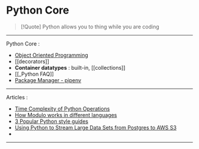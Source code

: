 # Python Core 

>[!Quote] Python allows you to thing while you are coding 

---
Python Core : 
- [Object Oriented Programming](Notes/Technical-Notes/Python-Notes/Object%20Oriented%20Programming.md) 
- [[decorators]]
- **Container datatypes** : built-in, [[collections]]
- [[_Python FAQ]]
- [Package Manager - pipenv](Package%20Manager%20-%20pipenv.md)

---
Articles :
- [Time Complexity of Python Operations](https://wiki.python.org/moin/TimeComplexity) 
- [How Modulo works in different languages](https://en.wikipedia.org/wiki/Modulo)
- [3 Popular Python style guides](https://blog.codacy.com/3-popular-python-style-guides)
- [Using Python to Stream Large Data Sets from Postgres to AWS S3](https://blog.edanschwartz.com/2018/11/29/python-stream-postgres-to-s3)
- 

---
